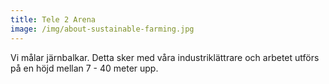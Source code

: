 ```yaml
---
title: Tele 2 Arena
image: /img/about-sustainable-farming.jpg
---
```

Vi målar järnbalkar. Detta sker med våra industriklättrare och arbetet utförs på en höjd mellan 7 - 40 meter upp.
